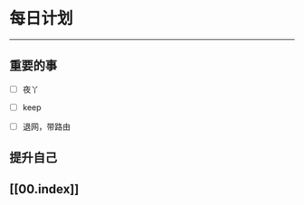 
# 每日计划
---
## 重要的事

- [ ]    夜丫
- [ ]   keep
- [ ]  退网，带路由



## 提升自己

  



## [[00.index]]










